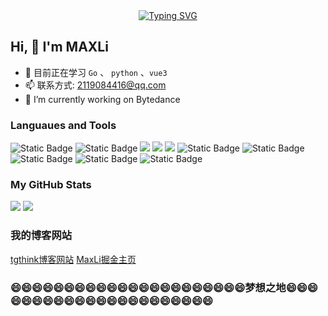
<!--
**SeptemberUnbrella/SeptemberUnbrella** is a ✨ _special_ ✨ repository because its `README.md` (this file) appears on your GitHub profile.

Here are some ideas to get you started:

- 🔭 I’m currently working on ...
- 🌱 I’m currently learning Go、K8s
- 👯 I’m looking to collaborate on ...
- 🤔 I’m looking for help with ...
- 💬 Ask me about ...
- 📫 How to reach me: ...
- 😄 Pronouns: ...
- ⚡ Fun fact: ...
-->

<div align="center">
  <a href="https://blog.sunguoqi.com/">
    <img src="https://readme-typing-svg.demolab.com?font=Fira+Code&pause=1000&color=024EF7&width=435&lines=热爱可抵岁月漫长！;让正确的事情持续发生！&center=true&size=27" alt="Typing SVG" />
  </a>
</div>

## Hi, 👋 I'm MAXLi

- 🌱 目前正在学习 `Go` 、 `python` 、`vue3`
- 📫 联系方式: 2119084416@qq.com
- 🔭 I’m currently working on Bytedance

### Languaues and Tools

<span > 
  <img alt="Static Badge" src="https://img.shields.io/badge/Vue-%2342b883?style=flat-square&logo=Vue&logoColor=%23fff"> 
  <img alt="Static Badge" src="https://img.shields.io/badge/TypeScript-%230072b3?style=flat-square&logo=TypeScript&logoColor=%23fff"> 
  <img src="https://img.shields.io/badge/-JavaScript-F7DF1E?style=flat-square&logo=javascript&logoColor=white" /> 
  <img src="https://img.shields.io/badge/-HTML5-E34F26?style=flat-square&logo=html5&logoColor=white" /> 
  <img src="https://img.shields.io/badge/-CSS3-1572B6?style=flat-square&logo=css3" /> 
  <img alt="Static Badge" src="https://img.shields.io/badge/Webpack-%230072b3?style=flat-square&logo=webpack&logoColor=%23fff"> 
  <img alt="Static Badge" src="https://img.shields.io/badge/Vite-%239a60fe?style=flat-square&logo=vite&logoColor=%23fff"> 
  <img alt="Static Badge" src="https://img.shields.io/badge/Sass-%23c66394?style=flat-square&logo=Sass&logoColor=%23fff"> 
  <img alt="Static Badge" src="https://img.shields.io/badge/Visual_Studio_Code-007ACC?style=flat-square&logo=Visual-Studio-Code&logoColor=white"> 
  <img alt="Static Badge" src="https://img.shields.io/badge/Git-F05032?style=flat-square&logo=Git&logoColor=white">  
</span>

### My GitHub Stats

<div align="left">
  <img src="https://github-readme-stats.vercel.app/api?username=SeptemberUnbrella&show_icons=true" /> 
  <img src="https://github-readme-stats.vercel.app/api/top-langs/?username=SeptemberUnbrella&layout=compact&langs_count=6&text_color=000&icon_color=fff&theme=graywhite" />
</div>

### 我的博客网站
<a href="http://tgthink.cn/">tgthink博客网站</a>
<a href="https://juejin.cn/user/3507877389285450">MaxLi掘金主页</a>


### 😄😄😄😄😄😄😄😄😄😄😄😄😄😄😄😄😄😄😄😄😄😄梦想之地😄😄😄😄😄😄😄😄😄😄😄😄😄😄😄😄😄😄😄😄😄😄
